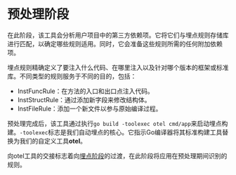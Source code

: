 # 预处理阶段

在此阶段，该工具会分析用户项目中的第三方依赖项。它将它们与埋点规则存储库进行匹配，以确定哪些规则适用。同时，它会准备这些规则所需的任何附加依赖项。

埋点规则精确定义了要注入什么代码、在哪里注入以及针对哪个版本的框架或标准库。不同类型的规则服务于不同的目的，包括：

- InstFuncRule：在方法的入口和出口点注入代码。
- InstStructRule：通过添加新字段来修改结构体。
- InstFileRule：添加一个新文件以参与原始编译过程。

预处理完成后，该工具通过执行`go build -toolexec otel cmd/app`来启动埋点构建。`-toolexec`标志是我们自动埋点的核心。它指示Go编译器将其标准构建工具替换为我们的自定义工具**otel**。

向otel工具的交接标志着向[埋点阶段](./instrument.md)的过渡，在此阶段将应用在预处理期间识别的规则。
